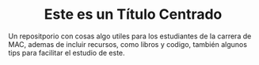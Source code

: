 <div align="center">

# Este es un Título Centrado

</div>

Un repositporio con cosas algo utiles para los estudiantes de la carrera de MAC, ademas de incluir recursos, como libros y codigo, también algunos tips para facilitar el estudio de este.
